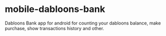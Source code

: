# mobile-dabloons-bank
Dabloons Bank app for android for counting your dabloons balance, make purchase, show transactions history and other.
